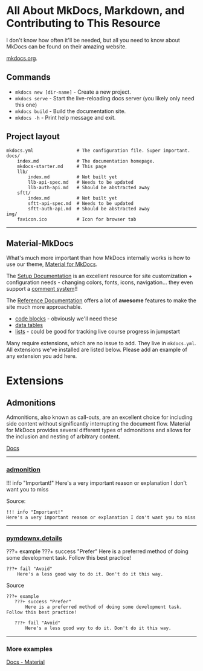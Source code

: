 # All About MkDocs, Markdown, and Contributing to This Resource

I don't know how often it'll be needed, but all you need to know about MkDocs can be found on their amazing website. 
  
[mkdocs.org](https://www.mkdocs.org).

## Commands

* `mkdocs new [dir-name]` - Create a new project.
* `mkdocs serve` - Start the live-reloading docs server (you likely only need this one)
* `mkdocs build` - Build the documentation site.
* `mkdocs -h` - Print help message and exit.

## Project layout

    mkdocs.yml                # The configuration file. Super important. 
    docs/
        index.md              # The documentation homepage.
        mkdocs-starter.md     # This page
        llb/
            index.md          # Not built yet
            llb-api-spec.md   # Needs to be updated
            llb-auth-api.md   # Should be abstracted away
        sftt/
            index.md          # Not built yet
            sftt-api-spec.md  # Needs to be updated
            sftt-auth-api.md  # Should be abstracted away
    img/
        favicon.ico           # Icon for browser tab
---

## Material-MkDocs

What's much more important than how MkDocs internally works is how to use our theme, [Material for MkDocs](https://squidfunk.github.io/mkdocs-material/). 

The [Setup Documentation](https://squidfunk.github.io/mkdocs-material/setup/changing-the-colors/) is an excellent resource for site customization + configuration needs - changing colors, fonts, icons, navigation... they even support a [comment system](https://squidfunk.github.io/mkdocs-material/setup/adding-a-comment-system/)!!

The [Reference Documentation](https://squidfunk.github.io/mkdocs-material/reference/admonitions/) offers a lot of **awesome** features to make the site much more approachable. 

- [code blocks](https://squidfunk.github.io/mkdocs-material/reference/code-blocks/) - obviously we'll need these 
- [data tables](https://squidfunk.github.io/mkdocs-material/reference/data-tables/)
- [lists](https://squidfunk.github.io/mkdocs-material/reference/lists/) - could be good for tracking live course progress in jumpstart

Many require extensions, which are no issue to add. They live in `mkdocs.yml`. All extensions we've installed are listed below. Please add an example of any extension you add here. 

# Extensions


## Admonitions

Admonitions, also known as call-outs, are an excellent choice for including side content without significantly interrupting the document flow. Material for MkDocs provides several different types of admonitions and allows for the inclusion and nesting of arbitrary content.

[Docs](https://squidfunk.github.io/mkdocs-material/reference/admonitions/)

---

### [admonition](https://python-markdown.github.io/extensions/admonition/)

!!! info "Important!"
Here's a very important reason or explanation I don't want you to miss

Source: 
```
!!! info "Important!"
Here's a very important reason or explanation I don't want you to miss
```
---

### [pymdownx.details](https://facelessuser.github.io/pymdown-extensions/extensions/details/)

???+ example
    ???+ success "Prefer"
        Here is a preferred method of doing some development task. Follow this best practice!
        
    ???+ fail "Avoid"
        Here's a less good way to do it. Don't do it this way. 
        
Source
```
???+ example
   ???+ success "Prefer"
       Here is a preferred method of doing some development task. Follow this best practice!
       
   ???+ fail "Avoid"
       Here's a less good way to do it. Don't do it this way. 
```
        
---

### More examples

[Docs - Material](https://squidfunk.github.io/mkdocs-material/reference/admonitions/)